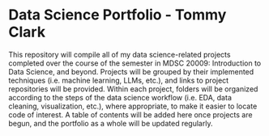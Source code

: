 # Data Science Portfolio - Tommy Clark

This repository will compile all of my data science-related projects completed over the course of the semester in MDSC 20009: Introduction to Data Science, and beyond. Projects will be grouped by their implemented techniques (i.e. machine learning, LLMs, etc.), and links to project repositories will be provided. Within each project, folders will be organized according to the steps of the data science workflow (i.e. EDA, data cleaning, visualization, etc.), where appropriate, to make it easier to locate code of interest. A table of contents will be added here once projects are begun, and the portfolio as a whole will be updated regularly.
